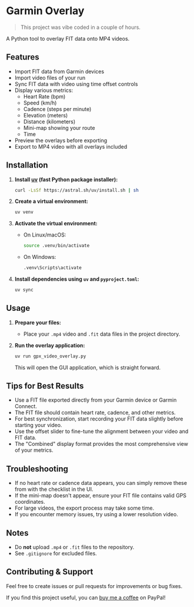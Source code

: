 # Garmin Overlay

> This project was vibe coded in a couple of hours.

A Python tool to overlay FIT data onto MP4 videos.

## Features

- Import FIT data from Garmin devices
- Import video files of your run
- Sync FIT data with video using time offset controls
- Display various metrics:
  - Heart Rate (bpm)
  - Speed (km/h)
  - Cadence (steps per minute)
  - Elevation (meters)
  - Distance (kilometers)
  - Mini-map showing your route
  - Time
- Preview the overlays before exporting
- Export to MP4 video with all overlays included

## Installation

1. **Install [uv](https://github.com/astral-sh/uv) (fast Python package installer):**

   ```bash
   curl -LsSf https://astral.sh/uv/install.sh | sh
   ```

2. **Create a virtual environment:**

   ```bash
   uv venv
   ```

3. **Activate the virtual environment:**

   - On Linux/macOS:
     ```bash
     source .venv/bin/activate
     ```
   - On Windows:
     ```cmd
     .venv\Scripts\activate
     ```

4. **Install dependencies using `uv` and `pyproject.toml`:**

   ```bash
   uv sync
   ```

## Usage

1. **Prepare your files:**
   - Place your `.mp4` video and `.fit` data files in the project directory.

2. **Run the overlay application:**

   ```bash
   uv run gpx_video_overlay.py
   ```

   This will open the GUI application, which is straight forward.


## Tips for Best Results

- Use a FIT file exported directly from your Garmin device or Garmin Connect.
- The FIT file should contain heart rate, cadence, and other metrics.
- For best synchronization, start recording your FIT data slightly before starting your video.
- Use the offset slider to fine-tune the alignment between your video and FIT data.
- The "Combined" display format provides the most comprehensive view of your metrics.

## Troubleshooting

- If no heart rate or cadence data appears, you can simply remove these from with the checklist in the UI.
- If the mini-map doesn't appear, ensure your FIT file contains valid GPS coordinates.
- For large videos, the export process may take some time.
- If you encounter memory issues, try using a lower resolution video.

## Notes

- Do **not** upload `.mp4` or `.fit` files to the repository.
- See `.gitignore` for excluded files.

## Contributing & Support

Feel free to create issues or pull requests for improvements or bug fixes.

If you find this project useful, you can [buy me a coffee](https://paypal.me/snedelkoski) on PayPal!
